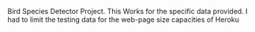 Bird Species Detector Project. This Works for the specific data provided. I had to limit the testing data for the web-page size capacities of Heroku
